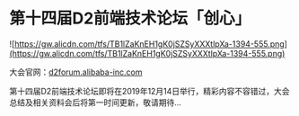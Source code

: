 # 第十四届D2前端技术论坛「创心」

![https://gw.alicdn.com/tfs/TB1lZaKnEH1gK0jSZSyXXXtlpXa-1394-555.png](https://gw.alicdn.com/tfs/TB1lZaKnEH1gK0jSZSyXXXtlpXa-1394-555.png)

大会官网：[d2forum.alibaba-inc.com](http://d2forum.alibaba-inc.com/14#/index?_k=s1tb5i)

第十四届D2前端技术论坛即将在2019年12月14日举行，精彩内容不容错过，大会总结及相关资料会后将第一时间更新，敬请期待...